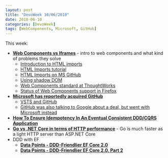 ```yaml
---
layout: post
title: "DevoWeek 10/06/2018"
date: 2018-06-10
categories: [DevoWeek]
tags: [WebComponents, Microsoft, GitHub]
---
```


This week:

* **[Web Components vs Iframes](http://webagility.com/posts/web-components-vs-iframes)** - intro to web components and what kind of problems they solve
  * [Introduction to HTML imports](https://www.webcomponents.org/community/articles/introduction-to-html-imports)
  * [HTML Imports tutorial](https://www.html5rocks.com/en/tutorials/webcomponents/imports/)
  * [HTML Imports on MS GitHub](https://github.com/webcomponents/html-imports)
  * [Using shadow DOM](https://developer.mozilla.org/en-US/docs/Web/Web_Components/Using_shadow_DOM)
  * [Web Components standard at ThoughtWorks](https://www.thoughtworks.com/radar/platforms/web-components-standard)
  * [Status of Web Components support in Firefox](https://developer.mozilla.org/en-US/docs/Web/Web_Components/Status_in_Firefox)
* **[Microsoft has reportedly acquired GitHub](https://www.theverge.com/2018/6/3/17422752/microsoft-github-acquisition-rumors)**
  * [VSTS and GitHub](https://blogs.msdn.microsoft.com/devops/2018/06/04/vsts-github/)
  * [GitHub was also talking to Google about a deal, but went with Microsoft instead](https://www.cnbc.com/2018/06/05/github-interest-from-google-and-others-revenue-about-300-million.html)
* **[How To Ensure Idempotency In An Eventual Consistent DDD/CQRS Application](http://blog.sapiensworks.com/post/2015/08/26/How-To-Ensure-Idempotency)**
* **[Go vs .NET Core in terms of HTTP performance](https://hackernoon.com/go-vs-net-core-in-terms-of-http-performance-7535a61b67b8)** - Go is much faster as a light HTTP server than ASP.NET Core
* DDD with EF
  * **[Data Points - DDD-Friendlier EF Core 2.0](https://msdn.microsoft.com/magazine/mt842503)** 
  * **[Data Points - DDD-Friendlier EF Core 2.0, Part 2](https://msdn.microsoft.com/en-us/magazine/mt826347.aspx)**
